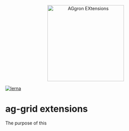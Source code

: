 <p align="center">
  <img alt="AGgron EXtensions" src="http://www.theawesomecoupleshop.com/thumbnail.asp?file=http://i.imgur.com/q6inNQS.jpg&maxx=500&maxy=0" width="240">
</p>

[![lerna](https://img.shields.io/badge/maintained%20with-lerna-cc00ff.svg)](https://lernajs.io/)

# ag-grid extensions

The purpose of this 
